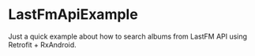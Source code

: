 # LastFmApiExample

Just a quick example about how to search albums from LastFM API using Retrofit + RxAndroid.
